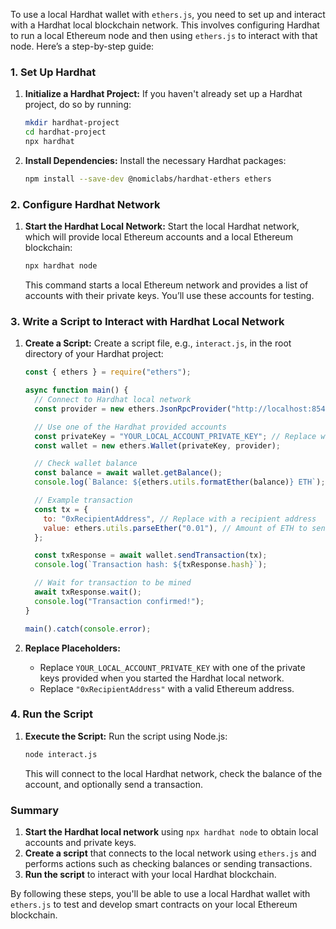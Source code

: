 To use a local Hardhat wallet with `ethers.js`, you need to set up and interact with a Hardhat local blockchain network. This involves configuring Hardhat to run a local Ethereum node and then using `ethers.js` to interact with that node. Here’s a step-by-step guide:

### 1. **Set Up Hardhat**

1. **Initialize a Hardhat Project:**
   If you haven't already set up a Hardhat project, do so by running:

   ```bash
   mkdir hardhat-project
   cd hardhat-project
   npx hardhat
   ```

2. **Install Dependencies:**
   Install the necessary Hardhat packages:

   ```bash
   npm install --save-dev @nomiclabs/hardhat-ethers ethers
   ```

### 2. **Configure Hardhat Network**

1. **Start the Hardhat Local Network:**
   Start the local Hardhat network, which will provide local Ethereum accounts and a local Ethereum blockchain:

   ```bash
   npx hardhat node
   ```

   This command starts a local Ethereum network and provides a list of accounts with their private keys. You’ll use these accounts for testing.

### 3. **Write a Script to Interact with Hardhat Local Network**

1. **Create a Script:**
   Create a script file, e.g., `interact.js`, in the root directory of your Hardhat project:

   ```javascript
   const { ethers } = require("ethers");

   async function main() {
     // Connect to Hardhat local network
     const provider = new ethers.JsonRpcProvider("http://localhost:8545");

     // Use one of the Hardhat provided accounts
     const privateKey = "YOUR_LOCAL_ACCOUNT_PRIVATE_KEY"; // Replace with one of the private keys from `npx hardhat node`
     const wallet = new ethers.Wallet(privateKey, provider);

     // Check wallet balance
     const balance = await wallet.getBalance();
     console.log(`Balance: ${ethers.utils.formatEther(balance)} ETH`);

     // Example transaction
     const tx = {
       to: "0xRecipientAddress", // Replace with a recipient address
       value: ethers.utils.parseEther("0.01"), // Amount of ETH to send
     };

     const txResponse = await wallet.sendTransaction(tx);
     console.log(`Transaction hash: ${txResponse.hash}`);

     // Wait for transaction to be mined
     await txResponse.wait();
     console.log("Transaction confirmed!");
   }

   main().catch(console.error);
   ```

2. **Replace Placeholders:**
   - Replace `YOUR_LOCAL_ACCOUNT_PRIVATE_KEY` with one of the private keys provided when you started the Hardhat local network.
   - Replace `"0xRecipientAddress"` with a valid Ethereum address.

### 4. **Run the Script**

1. **Execute the Script:**
   Run the script using Node.js:

   ```bash
   node interact.js
   ```

   This will connect to the local Hardhat network, check the balance of the account, and optionally send a transaction.

### Summary

1. **Start the Hardhat local network** using `npx hardhat node` to obtain local accounts and private keys.
2. **Create a script** that connects to the local network using `ethers.js` and performs actions such as checking balances or sending transactions.
3. **Run the script** to interact with your local Hardhat blockchain.

By following these steps, you'll be able to use a local Hardhat wallet with `ethers.js` to test and develop smart contracts on your local Ethereum blockchain.
